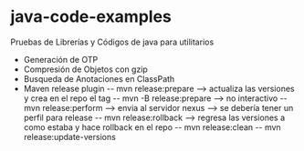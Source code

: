 # java-code-examples
Pruebas de Librerías y Códigos de java para utilitarios


- Generación de OTP
- Compresión de Objetos con gzip
- Busqueda de Anotaciones en ClassPath
- Maven release plugin
    -- mvn release:prepare --> actualiza las versiones y crea en el repo el tag
    -- mvn -B release:prepare --> no interactivo
    -- mvn release:perform --> envia al servidor nexus --> se debería tener un perfil para release
    -- mvn release:rollback --> regresa las versiones a como estaba y hace rollback en el repo
    -- mvn release:clean
    -- mvn release:update-versions
